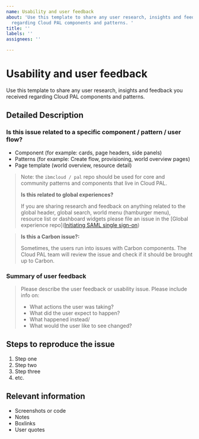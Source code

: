 ```yaml
---
name: Usability and user feedback
about: 'Use this template to share any user research, insights and feedback you received
  regarding Cloud PAL components and patterns. '
title: ''
labels: ''
assignees: ''

---
```


# Usability and user feedback

Use this template to share any user research, insights and feedback you received regarding Cloud PAL components and patterns.

## Detailed Description 
### Is this issue related to a specific component / pattern / user flow?
- Component (for example: cards, page headers, side panels)
- Patterns (for example: Create flow, provisioning, world overview pages)
- Page template (world overview, resource detail)
 
> Note: the `ibmcloud / pal` repo should  be used for core and community patterns and components that live in Cloud PAL. 
> 
> **Is this related to global experiences?** 
>
> If you are sharing research and feedback on anything related to the global header, global search, world menu (hamburger menu), resource list or dashboard widgets please file an issue in the [Global experience repo]([Initiating SAML single sign-on](https://github.ibm.com/Bluemix/core-dev/issues))

> **Is this a Carbon issue?:**
>
> Sometimes, the users run into issues with Carbon components. The Cloud PAL team will review the issue and check if it should be brought up to Carbon.

### Summary of user feedback
> Please describe the user feedback or usability issue. Please include info on:
> - What actions the user was taking?
> - What did the user expect to happen?
> - What happened instead/
> - What would the user like to see changed? 


## Steps to reproduce the issue

1. Step one
2. Step two
3. Step three
4. etc.



## Relevant information
- Screenshots or code
- Notes
- Boxlinks
- User quotes
